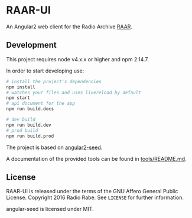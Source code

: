 # RAAR-UI

An Angular2 web client for the Radio Archive [RAAR](https://github.com/radiorabe/raar).

## Development

This project requires node v4.x.x or higher and npm 2.14.7.

In order to start developing use:

```bash
# install the project's dependencies
npm install
# watches your files and uses livereload by default
npm start
# api document for the app
npm run build.docs

# dev build
npm run build.dev
# prod build
npm run build.prod
```

The project is based on [angular2-seed](https://github.com/mgechev/angular2-seed).

A documentation of the provided tools can be found in [tools/README.md](tools/README.md).

## License

RAAR-UI is released under the terms of the GNU Affero General Public License.
Copyright 2016 Radio Rabe.
See `LICENSE` for further information.

angular-seed is licensed under MIT.
